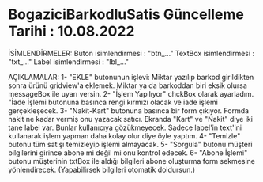 # BogaziciBarkodluSatis Güncelleme Tarihi : 10.08.2022

İSİMLENDİRMELER:
Buton isimlendirmesi : "btn_..."
TextBox isimlendirmesi : "txt_..."
Label isimlendirmesi : "lbl_..."

AÇIKLAMALAR:
1- "EKLE" butonunun işlevi: Miktar yazılıp barkod girildikten sonra ürünü gridview'a eklemek. Miktar ya da barkoddan biri eksik olursa messageBox ile uyarı versin.
2- "İşlem Yapılıyor" chckBox olarak ayarladım. "İade İşlemi butonuna basınca rengi kırmızı olacak ve iade işlemi gerçekleşecek.
3- "Nakit-Kart" butonuna basınca bir form çıkıyor. Formda nakit ne kadar vermiş onu yazacak satıcı. Ekranda "Kart" ve "Nakit" diye iki tane label var. Bunlar kullanıcıya 
gözükmeyecek. Sadece label'in text'ini kullanarak işlem yapman daha kolay olur diye öyle yaptım.
4- "Temizle" butonu tüm satışı temizleyip işlemi almayacak.
5- "Sorgula" butonu müşteri bilgilerini girince abone mi değil mi onu kontrol edecek.
6- "Abone İşlemi" butonu müşterinin txtBox ile aldığı bilgileri abone oluşturma form sekmesine yönlendirecek. (Yapabilirsek bilgileri otomatik doldursun.)
